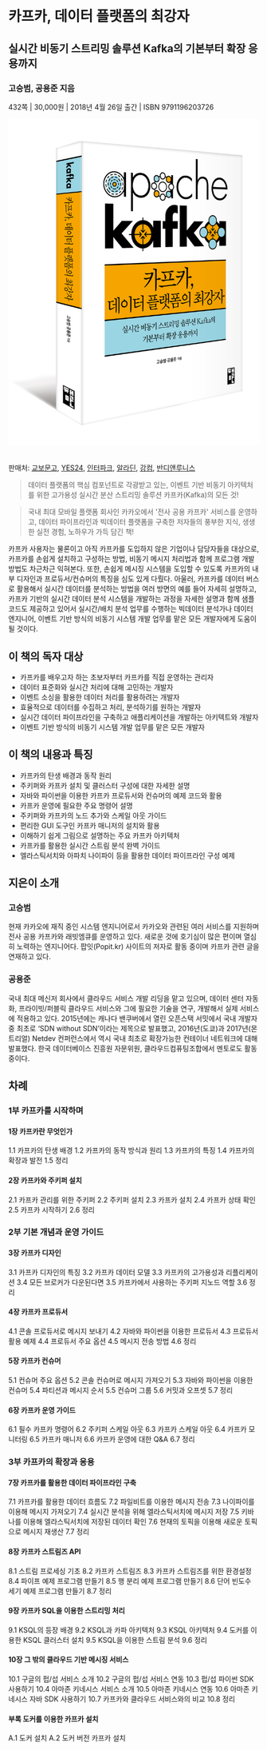# 카프카, 데이터 플랫폼의 최강자
## 실시간 비동기 스트리밍 솔루션 Kafka의 기본부터 확장 응용까지
### 고승범, 공용준 지음 

432쪽 | 30,000원 | 2018년 4월 26일 출간 | ISBN 9791196203726

![카프카, 데이터 플랫폼의 최강자](./kafka_cover_3d.jpg)<img width="600"></img>

판매처: [교보문고](http://www.kyobobook.co.kr/product/detailViewKor.laf?barcode=9791196203726), [YES24](http://www.yes24.com/24/goods/59789254), [인터파크](http://book.interpark.com/product/BookDisplay.do?_method=detail&sc.shopNo=0000400000&sc.prdNo=282814470), [알라딘](http://www.aladin.co.kr/shop/wproduct.aspx?ItemId=142100738), [강컴](http://www.kangcom.com/sub/view.asp?sku=201804170005), [반디앤루니스](http://www.bandinlunis.com/front/product/detailProduct.do?prodId=4168488)

>데이터 플랫폼의 핵심 컴포넌트로 각광받고 있는, 이벤트 기반 비동기 아키텍처를 위한 고가용성 실시간 분산 스트리밍 솔루션 카프카(Kafka)의 모든 것!

>국내 최대 모바일 플랫폼 회사인 카카오에서 '전사 공용 카프카' 서비스를 운영하고, 데이터 파이프라인과 빅데이터 플랫폼을 구축한 저자들의 풍부한 지식, 생생한 실전 경험, 노하우가 가득 담긴 책!

카프카 사용자는 물론이고 아직 카프카를 도입하지 않은 기업이나 담당자들을 대상으로, 카프카를 손쉽게 설치하고 구성하는 방법, 비동기 메시지 처리법과 함께 프로그램 개발 방법도 차근차근 익혀본다. 또한, 손쉽게 메시징 시스템을 도입할 수 있도록 카프카의 내부 디자인과 프로듀서/컨슈머의 특징을 심도 있게 다뤘다. 아울러, 카프카를 데이터 버스로 활용해서 실시간 데이터를 분석하는 방법을 여러 방면의 예를 들어 자세히 설명하고, 카프카 기반의 실시간 데이터 분석 시스템을 개발하는 과정을 자세한 설명과 함께 샘플코드도 제공하고 있어서 실시간/배치 분석 업무를 수행하는 빅데이터 분석가나 데이터 엔지니어, 이벤트 기반 방식의 비동기 시스템 개발 업무를 맡은 모든 개발자에게 도움이 될 것이다. 

## 이 책의 독자 대상
- 카프카를 배우고자 하는 초보자부터 카프카를 직접 운영하는 관리자
- 데이터 표준화와 실시간 처리에 대해 고민하는 개발자
- 이벤트 소싱을 활용한 데이터 처리를 활용하려는 개발자
- 효율적으로 데이터를 수집하고 처리, 분석하기를 원하는 개발자
- 실시간 데이터 파이프라인을 구축하고 애플리케이션을 개발하는 아키텍트와 개발자
- 이벤트 기반 방식의 비동기 시스템 개발 업무를 맡은 모든 개발자

## 이 책의 내용과 특징
- 카프카의 탄생 배경과 동작 원리
- 주키퍼와 카프카 설치 및 클러스터 구성에 대한 자세한 설명
- 자바와 파이썬을 이용한 카프카 프로듀서와 컨슈머의 예제 코드와 활용 
- 카프카 운영에 필요한 주요 명령어 설명
- 주키퍼와 카프카의 노드 추가와 스케일 아웃 가이드
- 편리한 GUI 도구인 카프카 매니저의 설치와 활용
- 이해하기 쉽게 그림으로 설명하는 주요 카프카 아키텍처
- 카프카를 활용한 실시간 스트림 분석 완벽 가이드
- 엘라스틱서치와 아파치 나이파이 등을 활용한 데이터 파이프라인 구성 예제

## 지은이 소개
### 고승범 
현재 카카오에 재직 중인 시스템 엔지니어로서 카카오와 관련된 여러 서비스를 지원하며 전사 공용 카프카와 래빗엠큐를 운영하고 있다. 새로운 것에 호기심이 많은 편이며 열심히 노력하는 엔지니어다. 팝잇(Popit.kr) 사이트의 저자로 활동 중이며 카프카 관련 글을 연재하고 있다. 

### 공용준 
국내 최대 메신저 회사에서 클라우드 서비스 개발 리딩을 맡고 있으며, 데이터 센터 자동화, 프라이빗/퍼블릭 클라우드 서비스와 그에 필요한 기술을 연구, 개발해서 실제 서비스에 적용하고 있다. 2015년에는 캐나다 밴쿠버에서 열린 오픈스택 서밋에서 국내 개발자 중 최초로 ‘SDN without SDN’이라는 제목으로 발표했고, 2016년(도쿄)과 2017년(몬트리얼) Netdev 컨퍼런스에서 역시 국내 최초로 확장가능한 컨테이너 네트워크에 대해 발표했다. 한국 데이터베이스 진흥원 자문위원, 클라우드컴퓨팅조합에서 멘토로도 활동 중이다. 

## 차례
### 1부 카프카를 시작하며
#### 1장  카프카란 무엇인가
1.1  카프카의 탄생 배경
1.2  카프카의 동작 방식과 원리
1.3  카프카의 특징
1.4  카프카의 확장과 발전
1.5  정리

#### 2장  카프카와 주키퍼 설치
2.1  카프카 관리를 위한 주키퍼
2.2  주키퍼 설치
2.3  카프카 설치
2.4  카프카 상태 확인
2.5  카프카 시작하기
2.6  정리

### 2부 기본 개념과 운영 가이드
#### 3장  카프카 디자인
3.1  카프카 디자인의 특징 
3.2  카프카 데이터 모델 
3.3  카프카의 고가용성과 리플리케이션
3.4  모든 브로커가 다운된다면
3.5  카프카에서 사용하는 주키퍼 지노드 역할
3.6  정리

#### 4장  카프카 프로듀서
4.1  콘솔 프로듀서로 메시지 보내기
4.2  자바와 파이썬을 이용한 프로듀서
4.3  프로듀서 활용 예제
4.4  프로듀서 주요 옵션
4.5  메시지 전송 방법
4.6  정리

#### 5장  카프카 컨슈머
5.1  컨슈머 주요 옵션
5.2  콘솔 컨슈머로 메시지 가져오기
5.3  자바와 파이썬을 이용한 컨슈머
5.4  파티션과 메시지 순서
5.5  컨슈머 그룹
5.6  커밋과 오프셋
5.7  정리

#### 6장  카프카 운영 가이드
6.1  필수 카프카 명령어
6.2  주키퍼 스케일 아웃
6.3  카프카 스케일 아웃
6.4  카프카 모니터링
6.5  카프카 매니저
6.6  카프카 운영에 대한 Q&A
6.7  정리

### 3부 카프카의 확장과 응용
#### 7장  카프카를 활용한 데이터 파이프라인 구축
7.1  카프카를 활용한 데이터 흐름도
7.2  파일비트를 이용한 메시지 전송
7.3  나이파이를 이용해 메시지 가져오기
7.4  실시간 분석을 위해 엘라스틱서치에 메시지 저장
7.5  키바나를 이용해 엘라스틱서치에 저장된 데이터 확인
7.6  현재의 토픽을 이용해 새로운 토픽으로 메시지 재생산
7.7  정리

#### 8장 카프카 스트림즈 API
8.1  스트림 프로세싱 기초
8.2  카프카 스트림즈
8.3  카프카 스트림즈를 위한 환경설정
8.4  파이프 예제 프로그램 만들기 
8.5  행 분리 예제 프로그램 만들기
8.6  단어 빈도수 세기 예제 프로그램 만들기
8.7  정리

#### 9장  카프카 SQL을 이용한 스트리밍 처리
9.1  KSQL의 등장 배경
9.2  KSQL과 카파 아키텍처
9.3  KSQL 아키텍처
9.4  도커를 이용한 KSQL 클러스터 설치
9.5  KSQL을 이용한 스트림 분석
9.6  정리

#### 10장  그 밖의 클라우드 기반 메시징 서비스
10.1  구글의 펍/섭 서비스 소개
10.2  구글의 펍/섭 서비스 연동
10.3  펍/섭 파이썬 SDK 사용하기
10.4  아마존 키네시스 서비스 소개
10.5  아마존 키네시스 연동
10.6  아마존 키네시스 자바 SDK 사용하기
10.7  카프카와 클라우드 서비스와의 비교
10.8  정리

#### 부록 도커를 이용한 카프카 설치
A.1  도커 설치
A.2  도커 버전 카프카 설치
